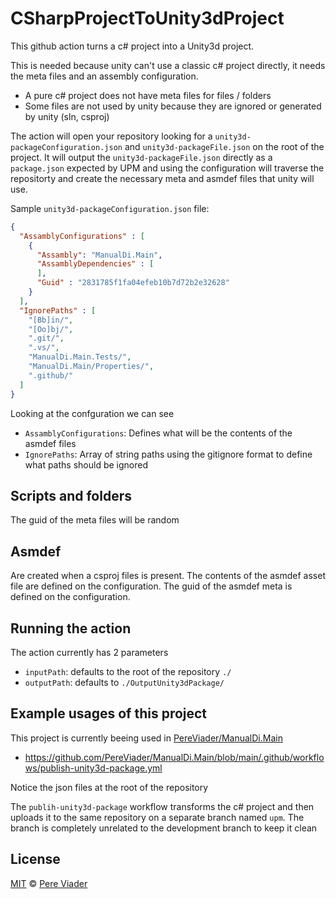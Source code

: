 # CSharpProjectToUnity3dProject

This github action turns a c# project into a Unity3d project.

This is needed because unity can't use a classic c# project directly, it needs the meta files and an assembly configuration.

- A pure c# project does not have meta files for files / folders
- Some files are not used by unity because they are ignored or generated by unity (sln, csproj)

The action will open your repository looking for a `unity3d-packageConfiguration.json` and `unity3d-packageFile.json` on the root of the project.
It will output the `unity3d-packageFile.json` directly as a `package.json` expected by UPM and using the configuration will traverse the repositorty and create the necessary meta and asmdef files that unity will use.

Sample `unity3d-packageConfiguration.json` file:

```json
{
  "AssamblyConfigurations" : [
    { 
      "Assambly": "ManualDi.Main",
      "AssamblyDependencies" : [
      ],
      "Guid" : "2831785f1fa04efeb10b7d72b2e32628"
    }
  ],
  "IgnorePaths" : [
    "[Bb]in/",
    "[Oo]bj/",
    ".git/",
    ".vs/",
    "ManualDi.Main.Tests/",
    "ManualDi.Main/Properties/",
    ".github/"
  ]
}
```

Looking at the confguration we can see

- `AssamblyConfigurations`: Defines what will be the contents of the asmdef files
- `IgnorePaths`: Array of string paths using the gitignore format to define what paths should be ignored

## Scripts and folders

The guid of the meta files will be random

## Asmdef

Are created when a csproj files is present. 
The contents of the asmdef asset file are defined on the configuration.
The guid of the asmdef meta is defined on the configuration.  

## Running the action

The action currently has 2 parameters
- `inputPath`: defaults to the root of the repository `./`
- `outputPath`: defaults to `./OutputUnity3dPackage/`

## Example usages of this project

This project is currently beeing used in [PereViader/ManualDi.Main](https://github.com/PereViader/ManualDi.Main)

* https://github.com/PereViader/ManualDi.Main/blob/main/.github/workflows/publish-unity3d-package.yml

Notice the json files at the root of the repository

The `publih-unity3d-package` workflow transforms the c# project and then uploads it to the same repository on a separate branch named `upm`.
The branch is completely unrelated to the development branch to keep it clean

## License

[MIT](LICENSE.md) © [Pere Viader](https://github.com/PereViader)

